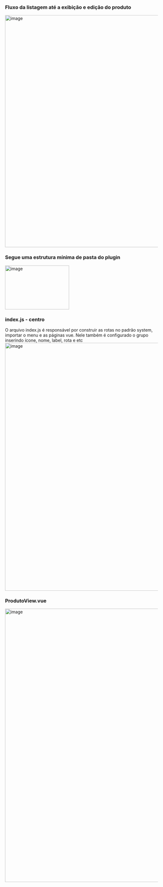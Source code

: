 ### Fluxo da listagem até a exibição e edição do produto
<img width="1246" height="765" alt="image" src="https://github.com/user-attachments/assets/0c3e89b1-f0e6-4436-84f9-7f93feff5043" />


### Segue uma estrutura mínima de pasta do plugin
<img width="211" height="145" alt="image" src="https://github.com/user-attachments/assets/94ea596d-4b0f-4d94-93b3-9ddd3c56c8ab" /> <br>

### index.js - centro
O arquivo index.js é responsável por construir as rotas no padrão system, importar o menu e as páginas vue. Nele também é configurado o grupo
inserindo ícone, nome, label, rota e etc
<img width="717" height="817" alt="image" src="https://github.com/user-attachments/assets/d5ca33c1-8f8a-472f-a817-63be7d87fb22" />

### ProdutoView.vue
<img width="1240" height="901" alt="image" src="https://github.com/user-attachments/assets/0a14d1b1-68c7-4368-bc24-1ad831ecc148" />



